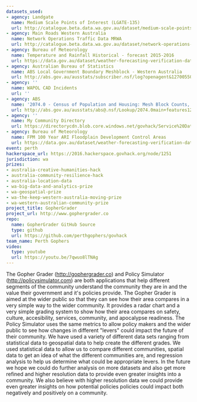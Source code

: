 ```yaml
---
datasets_used:
- agency: Landgate
  name: Medium Scale Points of Interest (LGATE-135)
  url: http://catalogue.beta.data.wa.gov.au/dataset/medium-scale-points-of-interest-lgate-135
- agency: Main Roads Western Australia
  name: Network Operations Traffic Data MRWA
  url: http://catalogue.beta.data.wa.gov.au/dataset/network-operations-traffic-data-mrwa
- agency: Bureau of Meteorology
  name: Temperature and Rainfall Historical - forecast 2015-2016
  url: https://data.gov.au/dataset/weather-forecasting-verification-data-2015-05-to-2016-04/resource/16083945-3309-4c8a-9b64-49971be15878
- agency: Australian Bureau of Statistics
  name: ABS Local Government Boundary Meshblock - Western Australia
  url: http://abs.gov.au/ausstats/subscriber.nsf/log?openagent&1270055001_mb_2011_wa_shape.zip&1270.0.55.001&Data%20Cubes&E1F9D7EA5D7FE609CA257801000CD692&0&July%202011&23.12.2010&Latest
- agency: ''
  name: WAPOL CAD Incidents
  url: ''
- agency: ABS
  name: '2074.0 - Census of Population and Housing: Mesh Block Counts, 2011'
  url: http://abs.gov.au/ausstats/abs@.nsf/Lookup/2074.0main+features12011
- agency: ''
  name: My Community Directory
  url: https://directorycdn.blob.core.windows.net/govhack/Service%20Data%20GovHack%20WA%202016.xlsx
- agency: Bureau of Meteorology
  name: FPM 100 Year ARI Floodplain Development Control Areas
  url: https://data.gov.au/dataset/weather-forecasting-verification-data-2015-05-to-2016-04/resource/16083945-3309-4c8a-9b64-49971be15878
event: perth
hackerspace_url: https://2016.hackerspace.govhack.org/node/1251
jurisdiction: wa
prizes:
- australia-creative-humanities-hack
- australia-community-resilience-hack
- australia-location-data
- wa-big-data-and-analytics-prize
- wa-geospatial-prize
- wa-the-keep-western-australia-moving-prize
- wa-western-australian-community-prize
project_title: GopherGrader
project_url: http://www.gophergrader.co
repo:
  name: GopherGrader GitHub Source
  type: github
  url: https://github.com/perthgophers/govhack
team_name: Perth Gophers
video:
  type: youtube
  url: https://youtu.be/7qwuo8lTNAg
---
```


The Gopher Grader (http://gophergrader.co) and Policy Simulator (http://policysimulator.com) are both applications that help different segments of the community understand the community they are in and the value their government and it's policies provide.
The Gopher Grader is aimed at the wider public so that they can see how their area compares in a very simple way to the wider community. It provides a radar chart and a very simple grading system to show how their area compares on safety, culture, accesibility, services, community, and apocalypse readiness.
The Policy Simulator uses the same metrics to allow policy makers and the wider public to see how changes in different "levers" could impact the future of their community.
We have used a variety of different data sets ranging from statistical data to geospatial data to help create the different grades. We used statistical data to allow us to compare different communities, spatial data to get an idea of what the different communities are, and regression analysis to help us determine what could be appropriate levers.
In the future we hope we could do further analysis on more datasets and also get more refined and higher resolution data to provide even greater insights into a community. We also believe with higher resolution data we could provide even greater insights on how potential policies policies could impact both negatively and positively on a community.